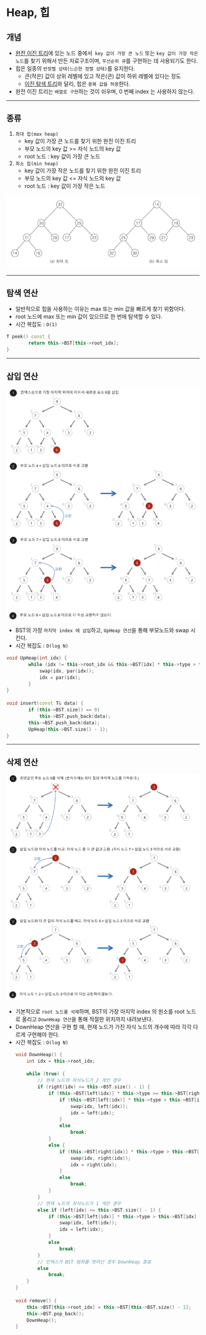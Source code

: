 # Heap, 힙

## 개념
- [완전 이진 트리](https://github.com/seonpilKim/Data-Structure/tree/master/Tree/Binary%20Tree)에 있는 노드 중에서` key 값이 가장 큰 노드` 또는 `key 값이 가장 작은 노드`를 찾기 위해서 만든 자료구조이며, `우선순위 큐`를 구현하는 데 사용되기도 한다.
- 힙은 일종의 `반정렬 상태(느슨한 정렬 상태)`를 유지한다.
    - 큰(작은) 값이 상위 레벨에 있고 작은(큰) 값이 하위 레벨에 있다는 정도
    - [이진 탐색 트리](https://github.com/seonpilKim/Data-Structure/tree/master/Tree/Binary%20Search%20Tree)와 달리, 힙은 `중복 값을 허용`한다.
- 완전 이진 트리는 `배열로 구현`하는 것이 쉬우며, 0 번째 index 는 사용하지 않는다.
___
## 종류
1. `최대 힙(max heap)`
    - key 값이 가장 큰 노드를 찾기 위한 완전 이진 트리
    - 부모 노드의 key 값 >= 자식 노드의 key 값
    - root 노드 : key 값이 가장 큰 노드
2. `최소 힙(min heap)`
    - key 값이 가장 작은 노드를 찾기 위한 완전 이진 트리
    - 부모 노드의 key 값 <= 자식 노드의 key 값
    - root 노드 : key 값이 가장 작은 노드

![](imgs/1.PNG)
___

## 탐색 연산
- 일반적으로 힙을 사용하는 이유는 max 또는 min 값을 빠르게 찾기 위함이다.
- root 노드에 max 또는 min 값이 있으므로 한 번에 탐색할 수 있다.
- 시간 복잡도 : `O(1)`
```c++
T peek() const {
		return this->BST[this->root_idx];
}
```
___
## 삽입 연산
![](imgs/2.PNG)
- BST의 가장 `마지막 index 에 삽입`하고, `UpHeap 연산`을 통해 부모노드와 swap 시킨다.
- 시간 복잡도 : `O(log N)`
```c++
void UpHeap(int idx) {
		while (idx != this->root_idx && this->BST[idx] * this->type > this->BST[par(idx)] * this->type) {
			swap(idx, par(idx));
			idx = par(idx);
		}
}

void insert(const T& data) {
		if (this->BST.size() == 0)
			this->BST.push_back(data);
		this->BST.push_back(data);
		UpHeap(this->BST.size() - 1);
}
```
___
## 삭제 연산
![](imgs/3.PNG)
- 기본적으로 `root 노드를 삭제`하며, BST의 가장 마지막 index 의 원소를 root 노드로 올리고 `DownHeap 연산`을 통해 적절한 위치까지 내려보낸다.
- DownHeap 연산을 구현 할 때, 현재 노드가 가진 자식 노드의 개수에 따라 각각 다르게 구현해야 한다.
- 시간 복잡도 : `O(log N)`
    ```c++
    void DownHeap() {
		int idx = this->root_idx;

		while (true) {
            // 현재 노드의 자식노드가 2 개인 경우
			if (right(idx) <= this->BST.size() - 1) {
				if (this->BST[left(idx)] * this->type >= this->BST[right(idx)] * this->type) {
					if (this->BST[left(idx)] * this->type > this->BST[idx] * this->type) {
						swap(idx, left(idx));
						idx = left(idx);
					}
					else
						break;
				}
				else {
					if (this->BST[right(idx)] * this->type > this->BST[idx] * this->type) {
						swap(idx, right(idx));
						idx = right(idx);
					}
					else
						break;
				}
			}
            // 현재 노드의 자식노드가 1 개인 경우
			else if (left(idx) <= this->BST.size() - 1) {
				if (this->BST[left(idx)] * this->type > this->BST[idx] * this->type) {
					swap(idx, left(idx));
					idx = left(idx);
				}
				else
					break;
			}
            // 인덱스가 BST 범위를 벗어난 경우 DownHeap 종료
			else
				break;
		}
	}

    void remove() {
		this->BST[this->root_idx] = this->BST[this->BST.size() - 1];
		this->BST.pop_back();
		DownHeap();
	}
    ```